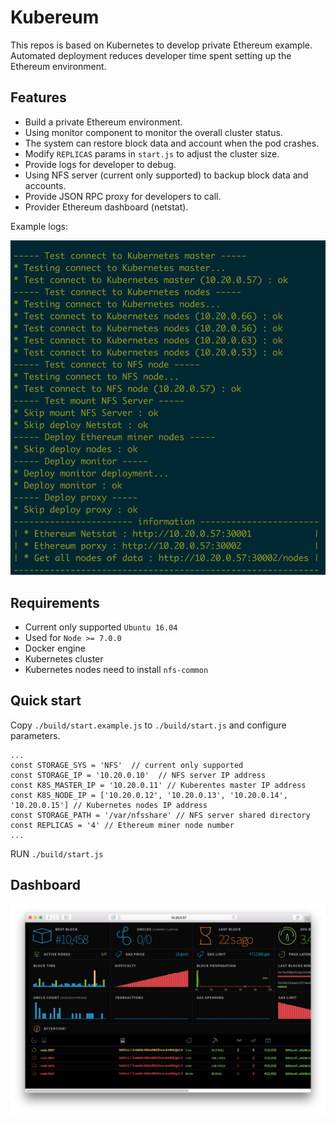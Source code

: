 # Kubereum

This repos is based on Kubernetes to develop private Ethereum example. Automated deployment reduces developer time spent setting up the Ethereum environment.

## Features

* Build a private Ethereum environment.
* Using monitor component to monitor the overall cluster status.
* The system can restore block data and account when the pod crashes.
* Modify `REPLICAS` params in `start.js` to adjust the cluster size.
* Provide logs for developer to debug.
* Using NFS server (current only supported) to backup block data and accounts.
* Provide JSON RPC proxy for developers to call.
* Provider Ethereum dashboard (netstat).

Example logs:

![](images/logs.png)

## Requirements

* Current only supported `Ubuntu 16.04`
* Used for `Node >= 7.0.0`
* Docker engine
* Kubernetes cluster
* Kubernetes nodes need to install `nfs-common`

## Quick start

Copy `./build/start.example.js` to `./build/start.js` and configure parameters.

```
...
const STORAGE_SYS = 'NFS'  // current only supported
const STORAGE_IP = '10.20.0.10'  // NFS server IP address
const K8S_MASTER_IP = '10.20.0.11' // Kuberentes master IP address
const K8S_NODE_IP = ['10.20.0.12', '10.20.0.13', '10.20.0.14', '10.20.0.15'] // Kubernetes nodes IP address
const STORAGE_PATH = '/var/nfsshare' // NFS server shared directory
const REPLICAS = '4' // Ethereum miner node number
...
```

RUN `./build/start.js`

## Dashboard

![](images/netstat.png)
